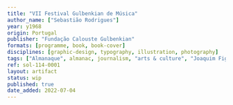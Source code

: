 ```yaml
---
title: "VII Festival Gulbenkian de Música"
author_name: ["Sebastião Rodrigues"]
year: y1968
origin: Portugal
publisher: "Fundação Calouste Gulbenkian"
formats: [programme, book, book-cover]
disciplines: [graphic-design, typography, illustration, photography]
tags: ["Almanaque", almanac, journalism, "arts & culture", "Joaquim Figueiredo Magalhães"]
ref: sol-114-0001
layout: artifact
status: wip
published: true
date_added: 2022-07-04
---
```


